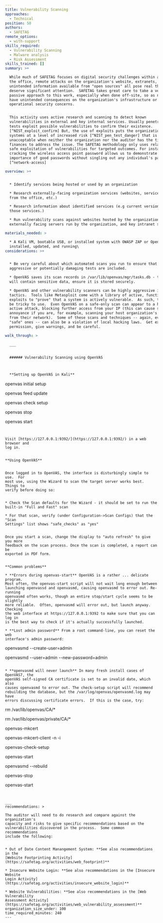 ```yaml
---
title: Vulnerability Scanning
approaches:
  - Technical
position: 50
authors:
  - SAFETAG
remote_options:
  - with-support
skills_required:
  - Vulnerability Scanning
  - Malware analysis
  - Risk Assessment
skills_trained: []
summary: >+

  While much of SAFETAG focuses on digital security challenges within and around
  the office, remote attacks on the organization's website, extranets, and
  unintended information available from "open sources" all pose real threats and
  deserve significant attention.  SAFETAG takes great care to take a very
  passive approach to this work, especially when done off-site, so as not to
  have unintended consequences on the organization's infrastructure or undermine
  operational security concerns.


  This activity uses active research and scanning to detect known
  vulnerabilities in external and key internal services. Usually penetration
  tests exploit possible vulnerabilities to confirm their existence.
  [^NIST_exploit_confirm] But, the use of exploits puts the organization's
  systems at a level of increased risk [^NIST_pen_test_danger] that is
  unacceptable when neither the organization nor the auditor has the time or
  finances to address the issue. The SAFETAG methodology only uses relatively
  safe exploitation of vulnerabilities for targeted outcomes. For instance,
  cracking the wireless access point password allows us to demonstrate the
  importance of good passwords without singling out any individual's passwords.
  [^network-access]

overview: >+


  * Identify services being hosted or used by an organization

  * Research externally-facing organization services (websites, services hosted
  from the office, etc.)

  * Research information about identified services (e.g current versions of
  those services.)

  * Run vulnerability scans against websites hosted by the organization,
  externally facing servers run by the organization, and key intranet servers.

materials_needed: >

  * A Kali VM, bootable USB, or installed system with OWASP ZAP or OpenVAS
  installed, updated, and running\
considerations: >+


  * Be very careful about which automated scans you run to ensure that no
  aggressive or potentially damaging tests are included.

  * OpenVAS saves its scan records in /var/lib/openvas/mgr/tasks.db - this file
  will contain sensitive data, ensure it is stored securely.

  * OpenVAS and other vulnerability scanners can be highly aggressive in their
  tactics.  Tools like Metasploit come with a library of active, functional
  exploits to "prove" that a system is actively vulnerable.  As such, these can
  be tricky to use.  Even OpenVAS on a safe-only scan can appear to a host as an
  active attack, blocking further access from your IP (this can cause some
  annoyance if you are, for example, scanning your host organization's website
  from their network).  Some of these scans and techniques -- again, even the
  "safe" ones -- can also be a violation of local hacking laws.  Get explicit
  permission, give warnings, and be careful.

walk_through: >

  ___


  ###### Vulnerability Scanning using OpenVAS



  **Setting up OpenVAS in Kali**


  ```

  openvas initial setup

  openvas feed update

  openvas check setup

  openvas stop

  openvas start

  ```


  Visit [https://127.0.0.1:9392/](https://127.0.0.1:9392/) in a web browser and
  log in.


  **Using OpenVAS**


  Once logged in to OpenVAS, the interface is disturbingly simple to use.  For
  most use, using the Wizard to scan the target server works best.  Things to
  verify before doing so:


  * Check the Scan defaults for the Wizard - it should be set to run the
  built-in "Full and Fast" scan

  * For that scan, verify (under Configuration->Scan Configs) that the "Scan
  Settings" list shows "safe_checks" as "yes"


  Once you start a scan, change the display to "auto refresh" to give you more
  feedback on the scan process. Once the scan is completed, a report can be
  exported in PDF form.


  **Common problems**

  * **Errors during openvas-start** OpenVAS is a rather ... delicate program.
  Most often, the openvas-start script will not wait long enough between
  launching openvassd and openvasmd, causing openvasmd to error out. Re-running
  openvasmd often works, though an entire stop/start cycle seems to be slightly
  more reliable.  Often, openvasmd will error out, but launch anyway.  Checking
  the web interface at https://127.0.0.1:9392 to make sure that you can log in
  is the best way to check if it's actually successfully launched.

  * **Lost admin password** From a root command-line, you can reset the web
  interface's admin password:

  ```

  openvasmd --create-user=admin

  openvasmd --user=admin --new-password=admin

  ```

  * **openvasmd will never launch** In many fresh install cases of OpenVAS7, the
  openVAS self-signed CA certificate is set to an invalid date, which also
  causes openvasmd to error out. The check-setup script will recommend
  rebuilding the database, but the /var/log/openvas/openvasmd.log may have
  errors discussing certificate errors.  If this is the case, try:

  ```

  rm /var/lib/openvas/CA/*

  rm /var/lib/openvas/private/CA/*

  openvas-mkcert

  openvas-mkcert-client -n -i

  openvas-check-setup

  openvas-start

  openvasmd --rebuild

  openvas-stop

  openvas-start

  ```


  ___
recommendations: >

  The auditor will need to do research and compare against the organization's
  capacity and risks to give specific recommendations based on the
  vulnerabilities discovered in the process.  Some common recommendations
  include the following:


  * Out of Date Content Manangement System: **See also recommendations in the
  [Website Footprinting Activity](https://safetag.org/activities/web_footprint)**

  * Insecure Website Login: **See also recommendations in the [Insecure Website
  Login Activity](https://safetag.org/activities/insecure_website_login)**

  * Website Vulnerabilities: **See also recommendations in the [Web Vulnerability
  Assessment Activity](https://safetag.org/activities/web_vulnerability_assessment)**
organization_size_under: 100
time_required_minutes: 240
---
```


